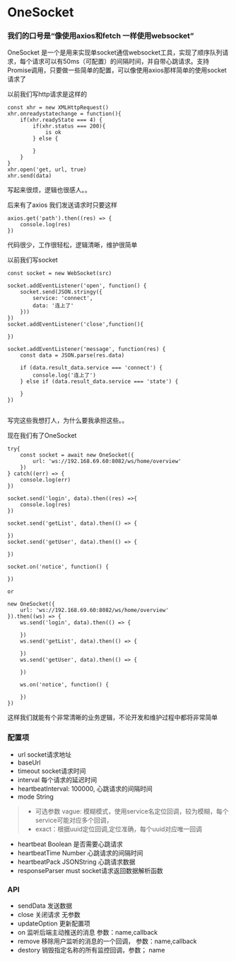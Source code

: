 # OneSocket 
### 我们的口号是“像使用axios和fetch 一样使用websocket”

OneSocket 是一个是用来实现单socket通信websocket工具，实现了顺序队列请求，每个请求可以有50ms（可配置）的间隔时间，并自带心跳请求。支持Promise调用，只要做一些简单的配置，可以像使用axios那样简单的使用socket请求了

以前我们写http请求是这样的
```
const xhr = new XMLHttpRequest()
xhr.onreadystatechange = function(){
    if(xhr.readyState === 4) {
        if(xhr.status === 200){
            is ok
        } else {

        }
    }
}
xhr.open('get, url, true)
xhr.send(data)

```
写起来很烦，逻辑也很感人。。


后来有了axios  我们发送请求时只要这样
```
axios.get('path').then((res) => {
    console.log(res)
})
```

代码很少，工作很轻松，逻辑清晰，维护很简单

以前我们写socket

```
const socket = new WebSocket(src)

socket.addEventListener('open', function() {
    socket.send(JSON.stringy({
        service: 'connect',
        data: '连上了'
    }))
})
socket.addEventListener('close',function(){
    
})

socket.addEventListener('message', function(res) {
    const data = JSON.parse(res.data)

    if (data.result_data.service === 'connect') {
        console.log('连上了')
    } else if (data.result_data.service === 'state') {

    }
})


```

写完这些我想打人，为什么要我承担这些。。

现在我们有了OneSocket

```
try{
    const socket = await new OneSocket({
        url: 'ws://192.168.69.60:8082/ws/home/overview'
    })
} catch((err) => {
    console.log(err)
})

socket.send('login', data).then((res) =>{
    console.log(res)
})

socket.send('getList', data).then(() => {
    
})
socket.send('getUser', data).then(() => {

})

socket.on('notice', function() {

})

or

new OneSocket({
    url: 'ws://192.168.69.60:8082/ws/home/overview'
}).then((ws) => {
    ws.send('login', data).then(() => {

    })
    ws.send('getList', data).then(() => {
        
    })
    ws.send('getUser', data).then(() => {
        
    })

    ws.on('notice', function() {

    })
})

```
这样我们就能有个非常清晰的业务逻辑，不论开发和维护过程中都将非常简单



### 配置项
* url   socket请求地址
* baseUrl 
* timeout socket请求时间
* interval  每个请求的延迟时间
* heartbeatInterval: 100000, 心跳请求的间隔时间
* mode  String
>  * 可选参数 vague: 模糊模式，使用service名定位回调，较为模糊，每个service可能对应多个回调， 
>  * exact：根据uuid定位回调,定位准确，每个uuid对应唯一回调
* heartbeat Boolean 是否需要心跳请求
* heartbeatTime Number  心跳请求的间隔时间
* heartbeatPack JSONString 心跳请求数据
* responseParser  must  socket请求返回数据解析函数


### API
* sendData  发送数据 
* close  关闭请求 无参数
* updateOption  更新配置项
* on  监听后端主动推送的消息 参数：name,callback
* remove  移除用户监听的消息的一个回调， 参数：name,callback
* destory 销毁指定名称的所有监控回调，参数； name 